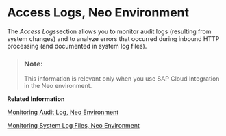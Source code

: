 <!-- loiod5a4113e6da14a18838898d769261512 -->

# Access Logs, Neo Environment

The *Access Logs*section allows you to monitor audit logs \(resulting from system changes\) and to analyze errors that occurred during inbound HTTP processing \(and documented in system log files\).

> ### Note:  
> This information is relevant only when you use SAP Cloud Integration in the Neo environment.

**Related Information**  


[Monitoring Audit Log, Neo Environment](monitoring-audit-log-neo-environment-2d6031f.md "The audit log contains information on system changes. These events can be for example the deployment of an integration flow as well as a configuration change.")

[Monitoring System Log Files, Neo Environment](monitoring-system-log-files-neo-environment-aac82bd.md "This section contains information on system log files. These log files can be either HTTP access files or default trace files.")

